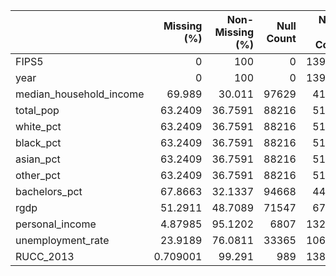 |                         |   Missing (%) |   Non-Missing (%) |   Null Count |   Non-Null Count |
|:------------------------|--------------:|------------------:|-------------:|-----------------:|
| FIPS5                   |      0        |          100      |            0 |           139492 |
| year                    |      0        |          100      |            0 |           139492 |
| median_household_income |     69.989    |           30.011  |        97629 |            41863 |
| total_pop               |     63.2409   |           36.7591 |        88216 |            51276 |
| white_pct               |     63.2409   |           36.7591 |        88216 |            51276 |
| black_pct               |     63.2409   |           36.7591 |        88216 |            51276 |
| asian_pct               |     63.2409   |           36.7591 |        88216 |            51276 |
| other_pct               |     63.2409   |           36.7591 |        88216 |            51276 |
| bachelors_pct           |     67.8663   |           32.1337 |        94668 |            44824 |
| rgdp                    |     51.2911   |           48.7089 |        71547 |            67945 |
| personal_income         |      4.87985  |           95.1202 |         6807 |           132685 |
| unemployment_rate       |     23.9189   |           76.0811 |        33365 |           106127 |
| RUCC_2013               |      0.709001 |           99.291  |          989 |           138503 |